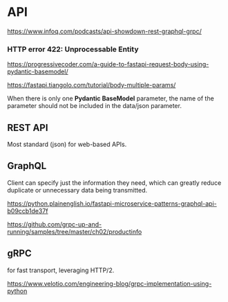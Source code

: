 # API

https://www.infoq.com/podcasts/api-showdown-rest-graphql-grpc/

### HTTP error 422: Unprocessable Entity
https://progressivecoder.com/a-guide-to-fastapi-request-body-using-pydantic-basemodel/

https://fastapi.tiangolo.com/tutorial/body-multiple-params/

When there is only one **Pydantic BaseModel** parameter, the name of the parameter should not be included in the data/json parameter.

## REST API
Most standard (json) for web-based APIs.

## GraphQL
Client can specify just the information they need, which can greatly reduce duplicate or unnecessary data being transmitted.

https://python.plainenglish.io/fastapi-microservice-patterns-graphql-api-b09ccb1de37f

https://github.com/grpc-up-and-running/samples/tree/master/ch02/productinfo
 
## gRPC
for fast transport, leveraging HTTP/2.

https://www.velotio.com/engineering-blog/grpc-implementation-using-python
